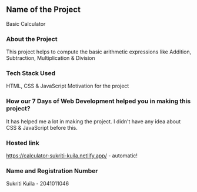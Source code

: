 ## Name of the Project 
Basic Calculator
### About the Project 
This project helps to compute the basic arithmetic expressions like Addition, Subtraction, Multiplication & Division
### Tech Stack Used 
HTML, CSS & JavaScript
Motivation for the project
### How our 7 Days of Web Development helped you in making this project?
It has helped me a lot in making the project. I didn't have any idea about CSS & JavaScript before this. 
### Hosted link
https://calculator-sukriti-kuila.netlify.app/ - automatic!
### Name and Registration Number
Sukriti Kuila - 2041011046
